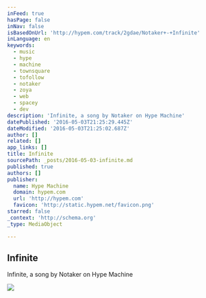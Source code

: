 ```yaml
---
inFeed: true
hasPage: false
inNav: false
isBasedOnUrl: 'http://hypem.com/track/2gdae/Notaker+-+Infinite'
inLanguage: en
keywords:
  - music
  - hype
  - machine
  - townsquare
  - tofollow
  - notaker
  - zoya
  - web
  - spacey
  - dev
description: 'Infinite, a song by Notaker on Hype Machine'
datePublished: '2016-05-03T21:25:29.445Z'
dateModified: '2016-05-03T21:25:02.687Z'
author: []
related: []
app_links: []
title: Infinite
sourcePath: _posts/2016-05-03-infinite.md
published: true
authors: []
publisher:
  name: Hype Machine
  domain: hypem.com
  url: 'http://hypem.com'
  favicon: 'http://static.hypem.net/favicon.png'
starred: false
_context: 'http://schema.org'
_type: MediaObject

---
```

<article style=""><h1>Infinite</h1><p>Infinite, a song by Notaker on Hype Machine</p><img src="http://static.hypem.net/thumbs_new/91/2921105_320.jpg" /></article>
